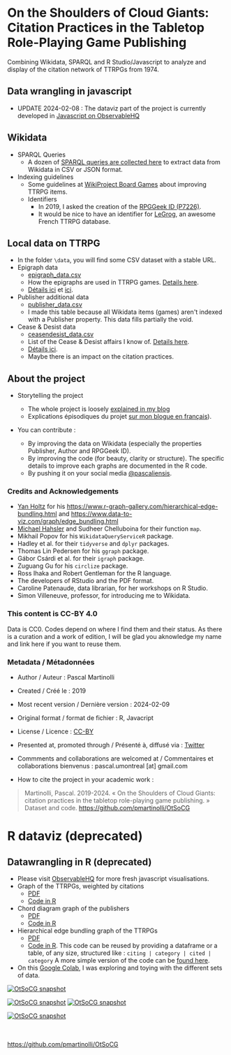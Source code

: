 # On the Shoulders of Cloud Giants: Citation Practices in the Tabletop Role-Playing Game Publishing 

Combining Wikidata, SPARQL and R Studio/Javascript to analyze and display of the citation network of TTRPGs from 1974.


## Data wrangling in javascript 

* UPDATE 2024-02-08 : The dataviz part of the project is currently developed in [Javascript on ObservableHQ](https://observablehq.com/@pascaliensis/on-the-shoulders-of-cloud-giants)



## Wikidata

* SPARQL Queries
   * A dozen of [SPARQL queries are collected here](https://www.wikidata.org/wiki/User:Pmartinolli/OtSoCG) to extract data from Wikidata in CSV or JSON format.
* Indexing guidelines
   * Some guidelines at [WikiProject Board Games](https://www.wikidata.org/wiki/Wikidata:WikiProject_Board_Games) about improving TTRPG items.
   * Identifiers
      * In 2019, I asked the creation of the [RPGGeek ID (P7226)](https://www.wikidata.org/wiki/Property:P7226).
      * It would be nice to have an identifier for [LeGrog](http://www.legrog.org/), an awesome French TTRPG database.

## Local data on TTRPG

* In the folder `\data`, you will find some CSV dataset with a stable URL.
* Epigraph data
   * [epigraph_data.csv](https://github.com/pmartinolli/OtSoCG/blob/master/data/epigraph_data.csv)
   * How the epigraphs are used in TTRPG games. [Details here](https://zotrpg.blogspot.com/2020/08/epigraphs-in-ttrpgs-12.html).
   * [Détails ici](https://jdr.hypotheses.org/1332) et [ici](https://jdr.hypotheses.org/1401).
* Publisher additional data
   * [publisher_data.csv](https://github.com/pmartinolli/OtSoCG/blob/master/data/publisher_data.csv)
   * I made this table because all Wikidata items (games) aren't indexed with a Publisher property. This data fills partially the void.
* Cease & Desist data
   * [ceasendesist_data.csv](https://github.com/pmartinolli/OtSoCG/blob/master/data/ceasendesist_data.csv)
   * List of the Cease & Desist affairs I know of. [Details here](http://zotrpg.blogspot.com/2020/08/cease-desist-orders-and-citation.html).
   * [Détails ici](https://jdr.hypotheses.org/1199).
   * Maybe there is an impact on the citation practices.

## About the project

* Storytelling the project
   * The whole project is loosely [explained in my blog](http://zotrpg.blogspot.com/search/label/on%20the%20shoulders%20of%20cloud%20giants)
   * Explications épisodiques du projet [sur mon blogue en français](https://jdr.hypotheses.org/1163)).

* You can contribute : 
   * By improving the data on Wikidata (especially the properties Publisher, Author and RPGGeek ID).
   * By improving the code (for beauty, clarity or structure). The specific details to improve each graphs are documented in the R code.
   * By pushing it on your social media [@pascaliensis](https://twitter.com/Pascaliensis).

### Credits and Acknowledgements 

* [Yan Holtz](https://www.yan-holtz.com/) for his https://www.r-graph-gallery.com/hierarchical-edge-bundling.html and https://www.data-to-viz.com/graph/edge_bundling.html
* [Michael Hahsler](https://michael.hahsler.net/SMU/ScientificCompR/code/map.R) and Sudheer Chelluboina for their function `map`.
* Mikhail Popov for his `WikidataQueryServiceR` package.
* Hadley et al. for their `tidyverse` and `dplyr` packages.
* Thomas Lin Pedersen for his `ggraph` package.
* Gábor Csárdi et al. for their `igraph` package.
* Zuguang Gu for his `circlize` package.
* Ross Ihaka and Robert Gentleman for the R language.
* The developers of RStudio and the PDF format.
* Caroline Patenaude, data librarian, for her workshops on R Studio.
* Simon Villeneuve, professor, for introducing me to Wikidata.

### This content is CC-BY 4.0 

Data is CC0. Codes depend on where I find them and their status. As there is a curation and a work of edition, I will be glad you aknowledge my name and link here if you want to reuse them.

### Metadata / Métadonnées

* Author / Auteur : Pascal Martinolli

* Created / Créé le : 2019

* Most recent version / Dernière version : 2024-02-09

* Original format / format de fichier : R, Javacript

* License / Licence : [CC-BY](https://creativecommons.org/licenses/by/4.0/)

* Presented at, promoted through / Présenté à, diffusé via : [Twitter](https://twitter.com/Pascaliensis)

* Commments and collaborations are welcomed at / Commentaires et collaborations bienvenus : pascal.umontreal [at] gmail.com

* How to cite the project in your academic work : 
> Martinolli, Pascal. 2019-2024. « On the Shoulders of Cloud Giants: citation practices in the tabletop role-playing game publishing. » Dataset and code. https://github.com/pmartinolli/OtSoCG


# R dataviz (deprecated)

## Datawrangling in R (deprecated)

* Please visit [ObservableHQ](https://observablehq.com/@pascaliensis/on-the-shoulders-of-cloud-giants) for more fresh javascript visualisations. 
* Graph of the TTRPGs, weighted by citations
   * [PDF](https://github.com/pmartinolli/OtSoCG/blob/master/output/OtSoCG_with_map.pdf)
   * [Code in R](https://github.com/pmartinolli/OtSoCG/blob/master/R/OtSoCG_with_map.R)
* Chord diagram graph of the publishers
   * [PDF](https://github.com/pmartinolli/OtSoCG/blob/master/output/OtSoCG_with_chorddiagram.pdf)
   * [Code in R](https://github.com/pmartinolli/OtSoCG/blob/master/R/OtSoCG_with_chorddiagram.R)
* Hierarchical edge bundling graph of the TTRPGs
   * [PDF](https://github.com/pmartinolli/OtSoCG/blob/master/output/OtSoCG_with_geom_conn_bundle_fancy.pdf)
   * [Code in R](https://github.com/pmartinolli/OtSoCG/blob/master/R/OtSoCG_with_geom_conn_bundle_fancy.R). This code can be reused by providing a dataframe or a table, of any size, structured like : `citing | category | cited | category` A more simple version of the code can be [found here](https://github.com/pmartinolli/OtSoCG/blob/master/R/OtSoCG_with_geom_conn_bundle_simple.R).
* On this [Google Colab](https://colab.research.google.com/drive/1gb9XBBNy3qniJ-aRlq1r_LtAue0wBNxy?usp=sharing), I was exploring and toying with the different sets of data.

[![OtSoCG snapshot](https://github.com/pmartinolli/OtSoCG/blob/master/output/OtSoCG_with_map.png)](https://github.com/pmartinolli/OtSoCG/blob/master/output/OtSoCG_with_map.pdf)

[![OtSoCG snapshot](https://github.com/pmartinolli/OtSoCG/blob/master/output/OtSoCG_with_chorddiagram.png)](https://github.com/pmartinolli/OtSoCG/blob/master/output/OtSoCG_with_chorddiagram.pdf)
[![OtSoCG snapshot](https://github.com/pmartinolli/OtSoCG/blob/master/output/OtSoCG_with_chorddiagram-detail.png)](https://github.com/pmartinolli/OtSoCG/blob/master/output/OtSoCG_with_chorddiagram.pdf)

[![OtSoCG snapshot](https://github.com/pmartinolli/OtSoCG/blob/master/output/OtSoCG_with_geom_conn_bundle_fancy.png)](https://github.com/pmartinolli/OtSoCG/blob/master/output/OtSoCG_with_geom_conn_bundle_fancy.pdf)




\
\
https://github.com/pmartinolli/OtSoCG
